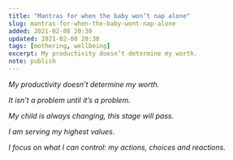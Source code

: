 ```yaml
---
title: "Mantras for when the baby won’t nap alone"
slug: mantras-for-when-the-baby-wont-nap-alone
added: 2021-02-08 20:30
updated: 2021-02-08 20:30
tags: [mothering, wellbeing]
excerpt: My productivity doesn’t determine my worth.
note: publish
---
```


*My productivity doesn’t determine my worth.*

*It isn’t a problem until it’s a problem.*

*My child is always changing, this stage will pass.*

*I am serving my highest values.*

*I focus on what I can control: my actions, choices and reactions.*
